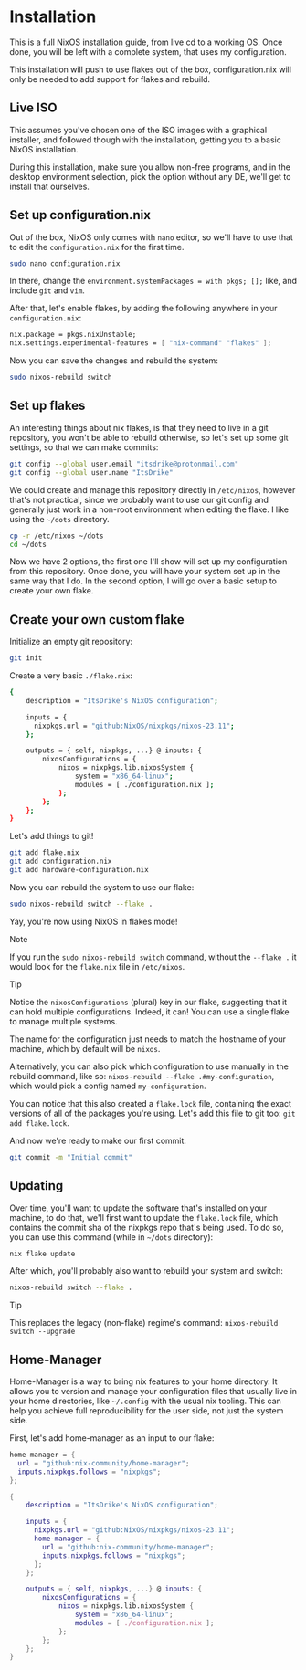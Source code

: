 # Installation

This is a full NixOS installation guide, from live cd to a working OS.
Once done, you will be left with a complete system, that uses my configuration.

This installation will push to use flakes out of the box, configuration.nix will
only be needed to add support for flakes and rebuild.

## Live ISO

This assumes you've chosen one of the ISO images with a graphical installer, and
followed though with the installation, getting you to a basic NixOS installation.

During this installation, make sure you allow non-free programs, and in the desktop environment selection, pick the option without any DE, we'll get to install that ourselves.

## Set up configuration.nix

Out of the box, NixOS only comes with `nano` editor, so we'll have to use that to edit the `configuration.nix` for the first time.

```sh
sudo nano configuration.nix
```

In there, change the `environment.systemPackages = with pkgs; [];` like, and include `git` and `vim`.

After that, let's enable flakes, by adding the following anywhere in your `configuration.nix`:

```nix
nix.package = pkgs.nixUnstable;
nix.settings.experimental-features = [ "nix-command" "flakes" ];
```

Now you can save the changes and rebuild the system:

```sh
sudo nixos-rebuild switch
```

## Set up flakes

An interesting things about nix flakes, is that they need to live in a git
repository, you won't be able to rebuild otherwise, so let's set up some git
settings, so that we can make commits:

```sh
git config --global user.email "itsdrike@protonmail.com"
git config --global user.name "ItsDrike"
```

We could create and manage this repository directly in `/etc/nixos`, however
that's not practical, since we probably want to use our git config and
generally just work in a non-root environment when editing the flake. I like
using the `~/dots` directory.

```sh
cp -r /etc/nixos ~/dots
cd ~/dots
```

Now we have 2 options, the first one I'll show will set up my configuration
from this repository. Once done, you will have your system set up in the same
way that I do. In the second option, I will go over a basic setup to create
your own flake.

## Create your own custom flake

Initialize an empty git repository:

```sh
git init
```

Create a very basic `./flake.nix`:

```sh
{
    description = "ItsDrike's NixOS configuration";

    inputs = {
      nixpkgs.url = "github:NixOS/nixpkgs/nixos-23.11";
    };

    outputs = { self, nixpkgs, ...} @ inputs: {
        nixosConfigurations = {
            nixos = nixpkgs.lib.nixosSystem {
                system = "x86_64-linux";
                modules = [ ./configuration.nix ];
            };
        };
    };
}
```

Let's add things to git!

```sh
git add flake.nix
git add configuration.nix
git add hardware-configuration.nix
```

Now you can rebuild the system to use our flake:

```sh
sudo nixos-rebuild switch --flake .
```

Yay, you're now using NixOS in flakes mode!

> [!NOTE]
> If you run the `sudo nixos-rebuild switch` command, without the `--flake .`
> it would look for the `flake.nix` file in `/etc/nixos`.

> [!TIP]
> Notice the `nixosConfigurations` (plural) key in our flake, suggesting that
> it can hold multiple configurations. Indeed, it can! You can use a single
> flake to manage multiple systems.
>
> The name for the configuration just needs to match the hostname of your
> machine, which by default will be `nixos`.
>
> Alternatively, you can also pick which configuration to use manually in the
> rebuild command, like so: `nixos-rebuild --flake .#my-configuration`, which
> would pick a config named `my-configuration`.

You can notice that this also created a `flake.lock` file, containing the exact
versions of all of the packages you're using. Let's add this file to git too:
`git add flake.lock`.

And now we're ready to make our first commit:

```sh
git commit -m "Initial commit"
```

## Updating

Over time, you'll want to update the software that's installed on your machine,
to do that, we'll first want to update the `flake.lock` file, which contains
the commit sha of the nixpkgs repo that's being used. To do so, you can use
this command (while in `~/dots` directory):

```sh
nix flake update
```

After which, you'll probably also want to rebuild your system and switch:

```sh
nixos-rebuild switch --flake .
```

> [!TIP]
> This replaces the legacy (non-flake) regime's command: `nixos-rebuild switch --upgrade`

## Home-Manager

Home-Manager is a way to bring nix features to your home directory. It allows
you to version and manage your configuration files that usually live in your
home directories, like `~/.config` with the usual nix tooling. This can help
you achieve full reproducibility for the user side, not just the system side.

First, let's add home-manager as an input to our flake:

```nix
home-manager = {
  url = "github:nix-community/home-manager";
  inputs.nixpkgs.follows = "nixpkgs";
};
```

```nix
{
    description = "ItsDrike's NixOS configuration";

    inputs = {
      nixpkgs.url = "github:NixOS/nixpkgs/nixos-23.11";
      home-manager = {
        url = "github:nix-community/home-manager";
        inputs.nixpkgs.follows = "nixpkgs";
      };
    };

    outputs = { self, nixpkgs, ...} @ inputs: {
        nixosConfigurations = {
            nixos = nixpkgs.lib.nixosSystem {
                system = "x86_64-linux";
                modules = [ ./configuration.nix ];
            };
        };
    };
}
```
